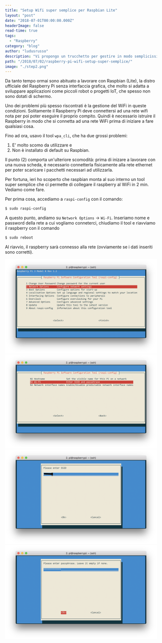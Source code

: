 ```yaml
---
title: "Setup Wifi super semplice per Raspbian Lite"
layout: "post"
date: "2018-07-01T00:00:00.000Z"
headerImage: false
read-time: true
tags:
  - "Raspberry"
category: "blog"
author: "ludusrusso"
description: "Vi propongo un trucchetto per gestire in modo semplicissimo il WiFi su Raspbian (Lite)."
path: "/2018/07/02/raspberry-pi-wifi-setup-super-semplice/"
image: "./step2.png"
---
```


Da tanto tempo ormai sono abituato a lavorare con Raspbian (Lite), la distro ufficiale del Raspberry Pi senza interfaccia grafica, che molto si adatta a sviluppare applicazioni come piccoli robot o progetti IoT, che spesso non sono dotati di schermo.

Uno dei problemi più spesso riscontrati è la gestione del WiFi in queste condizioni. Solitamente
il Raspberry Pi deve connettersi ad una rete wifi nota per poi poter eseguire il proprio compito.
Quindi è necessario istruire il Raspberry in modo che si connetta ad una rete WiFi prima di iniziare a fare qualsiasi cosa.

Fino ad ora, usavo il tool `wpa_cli`, che ha due grossi problemi:

1. E' molto scomo da utilizzare e
2. Non è installato di default su Raspbian.

Il punto (2) comporta un'ulteriore scomodità: prima di inizare a lavorare con una nuova scheda, è necessario connetterla fisicamente alla rete ethernet per poter scaricare i pacchetti necessari ad utilizzarla.

Per fortuna, ieri ho scoperto che raspbian monta al suo interno un tool super semplice che ci permette di collegare il raspberry al WiFi in 2 min. Vediamo come fare.

Per prima cosa, accediamo a `raspi-config` con il comando:

```bash
$ sudo raspi-config
```

A questo punto, andiamo su `Network Options` -> `Wi-Fi`. Inseriamo nome e password della rete a cui vogliamo conneterci, chiudiamo il tool e riavviamo il raspberry con il comando

```bash
$ sudo reboot
```

Al riavvio, il raspberry sarà connesso alla rete (ovviamente se i dati inseriti sono corretti).

![](./step1.png)
![](./step2.png)
![](./name.png)
![](./password.png)
